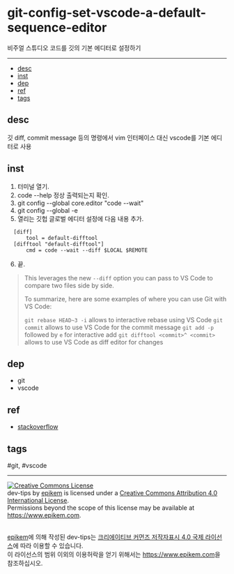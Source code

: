 # git-config-set-vscode-a-default-sequence-editor

비주얼 스튜디오 코드를 깃의 기본 에디터로 설정하기

--------------------------

- [desc](#desc)
- [inst](#inst)
- [dep](#dep)
- [ref](#ref)
- [tags](#tags)

## desc
  깃 diff, commit message 등의 명령에서 vim 인터페이스 대신 vscode를 기본 에디터로 사용

## inst
1. 터미널 열기.
2. code --help 정상 출력되는지 확인.
3. git config --global core.editor "code --wait"
4. git config --global -e
5. 열리는 깃헙 글로벌 에디터 설정에 다음 내용 추가.

```
  [diff]
      tool = default-difftool
  [difftool "default-difftool"]
      cmd = code --wait --diff $LOCAL $REMOTE
```

6. 끝.

>  This leverages the new `--diff` option you can pass to VS Code to compare two files side by side.
>
>  To summarize, here are some examples of where you can use Git with VS Code:
>
>  `git rebase HEAD~3 -i` allows to interactive rebase using VS Code
>  `git commit` allows to use VS Code for the commit message
>  `git add -p` followed by `e` for interactive add
>  `git difftool <commit>^ <commit>` allows to use VS Code as diff editor for changes
## dep
  - git
  - vscode

## ref
  - [stackoverflow](https://stackoverflow.com/questions/30024353/how-to-use-visual-studio-code-as-default-editor-for-git/36644561)

## tags
  #git, #vscode


----

<!-- license start -->

<a rel="license" href="http://creativecommons.org/licenses/by/4.0/"><img alt="Creative Commons License" style="border-width:0" src="https://i.creativecommons.org/l/by/4.0/88x31.png" /></a>
<br /><span xmlns:dct="http://purl.org/dc/terms/" property="dct:title">dev-tips</span> by <a xmlns:cc="http://creativecommons.org/ns#" href="https://www.github.com/epikem/dev-tips" property="cc:attributionName" rel="cc:attributionURL">epikem</a> is licensed under a <a rel="license" href="http://creativecommons.org/licenses/by/4.0/">Creative Commons Attribution 4.0 International License</a>.<br />Permissions beyond the scope of this license may be available at <a xmlns:cc="http://creativecommons.org/ns#" href="https://www.epikem.com" rel="cc:morePermissions">https://www.epikem.com</a>.

<br /><a xmlns:cc="http://creativecommons.org/ns#" href="https://www.github.com/epikem/dev-tips" property="cc:attributionName" rel="cc:attributionURL">epikem</a>에 의해 작성된 <span xmlns:dct="http://purl.org/dc/terms/" property="dct:title">dev-tips</span>는 <a rel="license" href="http://creativecommons.org/licenses/by/4.0/">크리에이티브 커먼즈 저작자표시 4.0 국제 라이선스</a>에 따라 이용할 수 있습니다.<br />이 라이선스의 범위 이외의 이용허락을 얻기 위해서는 <a xmlns:cc="http://creativecommons.org/ns#" href="https://www.epikem.com" rel="cc:morePermissions">https://www.epikem.com</a>을 참조하십시오.

<!-- license end -->
